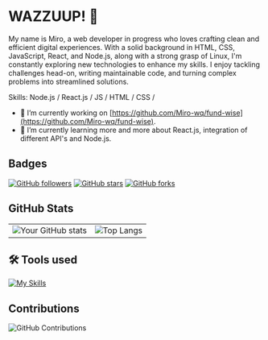 # WAZZUUP! 👋

My name is Miro, a web developer in progress who loves crafting clean and efficient digital experiences. With a solid background in HTML, CSS, JavaScript, React, and Node.js, along with a strong grasp of Linux, I'm constantly exploring new technologies to enhance my skills. I enjoy tackling challenges head-on, writing maintainable code, and turning complex problems into streamlined solutions.

Skills: Node.js / React.js / JS / HTML / CSS /

- 🔭 I’m currently working on [https://github.com/Miro-wq/fund-wise](https://github.com/Miro-wq/fund-wise).
- 📖 I’m currently learning more and more about React.js, integration of different API's and Node.js.

## Badges

[![GitHub followers](https://img.shields.io/github/followers/Miro-wq?style=social)](https://github.com/Miro-wq)
[![GitHub stars](https://img.shields.io/github/stars/Miro-wq?style=social)](https://github.com/Miro-wq)
[![GitHub forks](https://img.shields.io/github/forks/Miro-wq/team2-new-icecream?style=social)](https://github.com/Miro-wq/team2-new-icecream)

## GitHub Stats

<table>
  <tr>
    <td><img src="https://github-readme-stats.vercel.app/api?username=Miro-wq&show_icons=true&theme=transparent" alt="Your GitHub stats" /></td>
    <td><img src="https://github-readme-stats.vercel.app/api/top-langs/?username=Miro-wq&layout=compact&theme=transparent" alt="Top Langs" /></td>
  </tr>
</table>

## 🛠 Tools used

[![My Skills](https://skillicons.dev/icons?i=html,css,js,nodejs,react,npm,webpack,figma,gitlab,linux,ubuntu,notion,obsidian,vercel,vscode)](https://skillicons.dev)

## Contributions

![GitHub Contributions](https://github-readme-streak-stats.herokuapp.com/?user=Miro-wq&theme=transparent)
